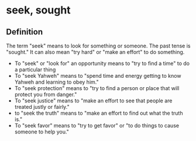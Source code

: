 # seek, sought

## Definition

The term "seek" means to look for something or someone. The past tense is "sought." It can also mean "try hard" or "make an effort" to do something.

* To "seek" or "look for" an opportunity means to "try to find a time" to do a particular thing
* To "seek Yahweh" means to "spend time and energy getting to know Yahweh and learning to obey him."
* To "seek protection" means to "try to find a person or place that will protect you from danger."
* To "seek justice" means to "make an effort to see that people are treated justly or fairly."
* to "seek the truth" means to "make an effort to find out what the truth is."
* To "seek favor" means to "try to get favor" or "to do things to cause someone to help you."